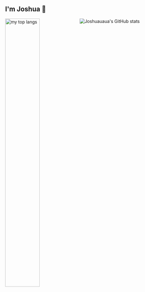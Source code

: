 ## I'm Joshua 👋

<img alt="my top langs" align="left" width="47%" src="https://github-readme-stats.vercel.app/api/top-langs/?username=joshuauaua&layout=compact"/>

![Joshuauaua's GitHub stats](https://github-readme-stats.vercel.app/api?username=joshuauaua&show_icons=true&theme=radical)


<!--
**joshuauaua/joshuauaua** is a ✨ _special_ ✨ repository because its `README.md` (this file) appears on your GitHub profile.

Here are some ideas to get you started:

- 🔭 I’m currently working on ...
- 🌱 I’m currently learning ...
- 👯 I’m looking to collaborate on ...
- 🤔 I’m looking for help with ...
- 💬 Ask me about ...
- 📫 How to reach me: ...
- 😄 Pronouns: ...
- ⚡ Fun fact: ...
-->
